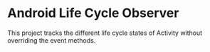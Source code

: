 # Android Life Cycle Observer
This project tracks the different life cycle states of Activity without overriding the event methods. 
